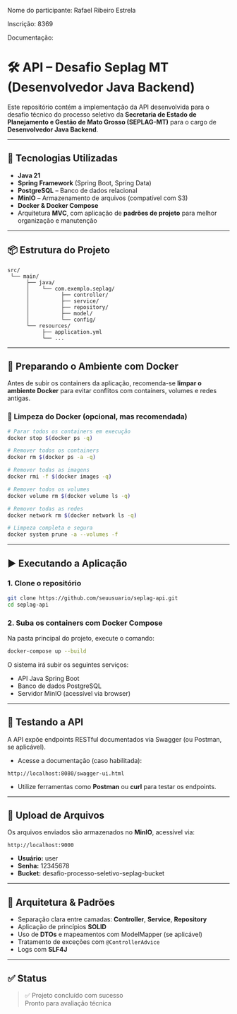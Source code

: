 Nome do participante: Rafael Ribeiro Estrela

Inscrição: 8369

Documentação:

# 🛠️ API – Desafio Seplag MT (Desenvolvedor Java Backend)

Este repositório contém a implementação da API desenvolvida para o desafio técnico do processo seletivo da **Secretaria de Estado de Planejamento e Gestão de Mato Grosso (SEPLAG-MT)** para o cargo de **Desenvolvedor Java Backend**.

---

## 🚀 Tecnologias Utilizadas

- **Java 21**
- **Spring Framework** (Spring Boot, Spring Data)
- **PostgreSQL** – Banco de dados relacional
- **MinIO** – Armazenamento de arquivos (compatível com S3)
- **Docker & Docker Compose**
- Arquitetura **MVC**, com aplicação de **padrões de projeto** para melhor organização e manutenção

---

## 📦 Estrutura do Projeto

```
src/
 └── main/
      ├── java/
      │    └── com.exemplo.seplag/
      │          ├── controller/
      │          ├── service/
      │          ├── repository/
      │          ├── model/
      │          └── config/
      └── resources/
           ├── application.yml
           └── ...
```

---

## 🐳 Preparando o Ambiente com Docker

Antes de subir os containers da aplicação, recomenda-se **limpar o ambiente Docker** para evitar conflitos com containers, volumes e redes antigas.

### 🔄 Limpeza do Docker (opcional, mas recomendada)

```bash
# Parar todos os containers em execução
docker stop $(docker ps -q)

# Remover todos os containers
docker rm $(docker ps -a -q)

# Remover todas as imagens
docker rmi -f $(docker images -q)

# Remover todos os volumes
docker volume rm $(docker volume ls -q)

# Remover todas as redes
docker network rm $(docker network ls -q)

# Limpeza completa e segura
docker system prune -a --volumes -f
```

---

## ▶️ Executando a Aplicação

### 1. Clone o repositório

```bash
git clone https://github.com/seuusuario/seplag-api.git
cd seplag-api
```

### 2. Suba os containers com Docker Compose

Na pasta principal do projeto, execute o comando:

```bash
docker-compose up --build
```

O sistema irá subir os seguintes serviços:

- API Java Spring Boot
- Banco de dados PostgreSQL
- Servidor MinIO (acessível via browser)

---

## 🧪 Testando a API

A API expõe endpoints RESTful documentados via Swagger (ou Postman, se aplicável).

- Acesse a documentação (caso habilitada):

```
http://localhost:8080/swagger-ui.html
```

- Utilize ferramentas como **Postman** ou **curl** para testar os endpoints.

---

## 📁 Upload de Arquivos

Os arquivos enviados são armazenados no **MinIO**, acessível via:

```
http://localhost:9000
```

- **Usuário:** user  
- **Senha:** 12345678
- **Bucket:** desafio-processo-seletivo-seplag-bucket

---

## 🧩 Arquitetura & Padrões

- Separação clara entre camadas: **Controller**, **Service**, **Repository**
- Aplicação de princípios **SOLID**
- Uso de **DTOs** e mapeamentos com ModelMapper (se aplicável)
- Tratamento de exceções com `@ControllerAdvice`
- Logs com **SLF4J**

---

## ✅ Status

> ✅ Projeto concluído com sucesso  
> Pronto para avaliação técnica
